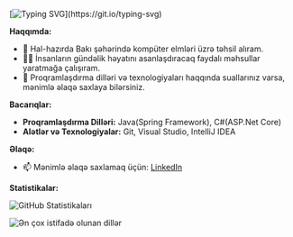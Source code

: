 [![Typing SVG](https://readme-typing-svg.herokuapp.com?size=18&color=2BF723&lines=Hello,+my+name+is+Rashid+Babazada.;I'm+Back-End+Developer.)](https://git.io/typing-svg)

**Haqqımda:**

- 🌱 Hal-hazırda Bakı şəhərində kompüter elmləri üzrə təhsil alıram.
- 👨‍💻 İnsanların gündəlik həyatını asanlaşdıracaq faydalı məhsullar yaratmağa çalışıram.
- 💬 Proqramlaşdırma dilləri və texnologiyaları haqqında suallarınız varsa, mənimlə əlaqə saxlaya bilərsiniz.

**Bacarıqlar:**

- **Proqramlaşdırma Dilləri:** Java(Spring Framework), C#(ASP.Net Core)
- **Alətlər və Texnologiyalar:** Git, Visual Studio, IntelliJ IDEA

**Əlaqə:**

- 📫 Mənimlə əlaqə saxlamaq üçün: [LinkedIn](https://www.linkedin.com/in/residbabazade)

**Statistikalar:**

![GitHub Statistikaları](https://github-readme-stats.vercel.app/api?username=Rako024&show_icons=true&theme=radical)

![Ən çox istifadə olunan dillər](https://github-readme-stats.vercel.app/api/top-langs/?username=Rako024&layout=compact&theme=radical)
